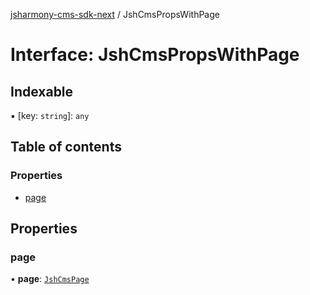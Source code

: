[jsharmony-cms-sdk-next](../README.md) / JshCmsPropsWithPage

# Interface: JshCmsPropsWithPage

## Indexable

▪ [key: `string`]: `any`

## Table of contents

### Properties

- [page](JshCmsPropsWithPage.md#page)

## Properties

### page

• **page**: [`JshCmsPage`](JshCmsPage.md)
